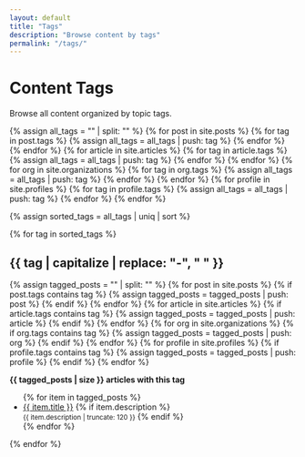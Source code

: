 ```yaml
---
layout: default
title: "Tags"
description: "Browse content by tags"
permalink: "/tags/"
---
```


# Content Tags

Browse all content organized by topic tags.

{% assign all_tags = "" | split: "" %}
{% for post in site.posts %}
  {% for tag in post.tags %}
    {% assign all_tags = all_tags | push: tag %}
  {% endfor %}
{% endfor %}
{% for article in site.articles %}
  {% for tag in article.tags %}
    {% assign all_tags = all_tags | push: tag %}
  {% endfor %}
{% endfor %}
{% for org in site.organizations %}
  {% for tag in org.tags %}
    {% assign all_tags = all_tags | push: tag %}
  {% endfor %}
{% endfor %}
{% for profile in site.profiles %}
  {% for tag in profile.tags %}
    {% assign all_tags = all_tags | push: tag %}
  {% endfor %}
{% endfor %}

{% assign sorted_tags = all_tags | uniq | sort %}

{% for tag in sorted_tags %}
## {{ tag | capitalize | replace: "-", " " }}

{% assign tagged_posts = "" | split: "" %}
{% for post in site.posts %}
  {% if post.tags contains tag %}
    {% assign tagged_posts = tagged_posts | push: post %}
  {% endif %}
{% endfor %}
{% for article in site.articles %}
  {% if article.tags contains tag %}
    {% assign tagged_posts = tagged_posts | push: article %}
  {% endif %}
{% endfor %}
{% for org in site.organizations %}
  {% if org.tags contains tag %}
    {% assign tagged_posts = tagged_posts | push: org %}
  {% endif %}
{% endfor %}
{% for profile in site.profiles %}
  {% if profile.tags contains tag %}
    {% assign tagged_posts = tagged_posts | push: profile %}
  {% endif %}
{% endfor %}

**{{ tagged_posts | size }} articles with this tag**

<ul class="tag-articles">
{% for item in tagged_posts %}
  <li>
    <a href="{{ item.url }}">{{ item.title }}</a>
    {% if item.description %}
      <br><small>{{ item.description | truncate: 120 }}</small>
    {% endif %}
  </li>
{% endfor %}
</ul>

{% endfor %}
